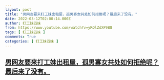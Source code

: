 ```yaml
---
layout: post
title: "男网友要来打工妹出租屋，孤男寡女共处如何拒绝呢？最后来了没有。"
date: 2022-03-12T02:00:14.000Z
author: 打工妹四妹
from: https://www.youtube.com/watch?v=yRQlZdXP9B8
tags: [ 打工妹四妹 ]
comments: True
categories: [ 打工妹四妹 ]
---
```

<!--1647050414000-->
[男网友要来打工妹出租屋，孤男寡女共处如何拒绝呢？最后来了没有。](https://www.youtube.com/watch?v=yRQlZdXP9B8)
------

<div>

</div>
